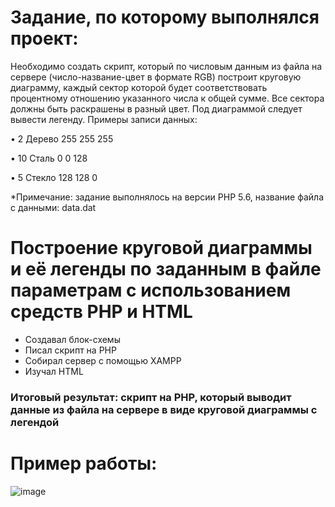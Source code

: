 # Задание, по которому выполнялся проект:

Необходимо создать скрипт, который по числовым данным из файла на сервере (число-название-цвет в формате RGB) построит круговую диаграмму, каждый сектор которой будет соответствовать процентному отношению указанного числа к общей сумме. Все сектора должны быть раскрашены в разный цвет. Под диаграммой следует вывести легенду.
	Примеры записи данных:

•	2 Дерево 255 255 255

•	10 Сталь 0 0 128

•	5 Стекло 128 128 0

*Примечание: задание выполнялось на версии PHP 5.6, название файла с данными: data.dat

# Построение круговой диаграммы и её легенды по заданным в файле параметрам с использованием средств PHP и HTML
- Создавал блок-схемы
- Писал скрипт на PHP
- Собирал сервер с помощью XAMPP
- Изучал HTML
### Итоговый результат: скрипт на PHP, который выводит данные из файла на сервере в виде круговой диаграммы с легендой

# Пример работы:

![image](https://user-images.githubusercontent.com/126451788/233107299-7911d64a-40c9-46f6-906e-335b028955ee.png)
